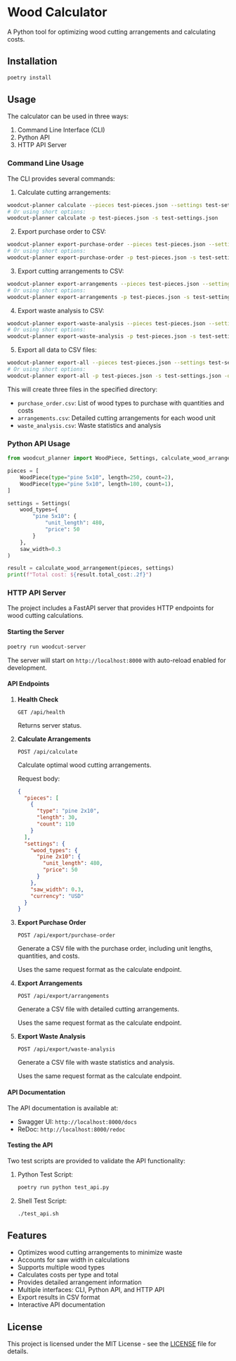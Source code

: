 # Wood Calculator

A Python tool for optimizing wood cutting arrangements and calculating costs.

## Installation

```bash
poetry install
```

## Usage

The calculator can be used in three ways:

1. Command Line Interface (CLI)
2. Python API
3. HTTP API Server

### Command Line Usage

The CLI provides several commands:

1. Calculate cutting arrangements:

```bash
woodcut-planner calculate --pieces test-pieces.json --settings test-settings.json
# Or using short options:
woodcut-planner calculate -p test-pieces.json -s test-settings.json
```

2. Export purchase order to CSV:

```bash
woodcut-planner export-purchase-order --pieces test-pieces.json --settings test-settings.json --output purchase-order.csv
# Or using short options:
woodcut-planner export-purchase-order -p test-pieces.json -s test-settings.json -o purchase-order.csv
```

3. Export cutting arrangements to CSV:

```bash
woodcut-planner export-arrangements --pieces test-pieces.json --settings test-settings.json --output arrangements.csv
# Or using short options:
woodcut-planner export-arrangements -p test-pieces.json -s test-settings.json -o arrangements.csv
```

4. Export waste analysis to CSV:

```bash
woodcut-planner export-waste-analysis --pieces test-pieces.json --settings test-settings.json --output waste-analysis.csv
# Or using short options:
woodcut-planner export-waste-analysis -p test-pieces.json -s test-settings.json -o waste-analysis.csv
```

5. Export all data to CSV files:

```bash
woodcut-planner export-all --pieces test-pieces.json --settings test-settings.json --output-dir exports/
# Or using short options:
woodcut-planner export-all -p test-pieces.json -s test-settings.json -o exports/
```

This will create three files in the specified directory:

- `purchase_order.csv`: List of wood types to purchase with quantities and costs
- `arrangements.csv`: Detailed cutting arrangements for each wood unit
- `waste_analysis.csv`: Waste statistics and analysis

### Python API Usage

```python
from woodcut_planner import WoodPiece, Settings, calculate_wood_arrangement

pieces = [
    WoodPiece(type="pine 5x10", length=250, count=2),
    WoodPiece(type="pine 5x10", length=180, count=1),
]

settings = Settings(
    wood_types={
        "pine 5x10": {
            "unit_length": 480,
            "price": 50
        }
    },
    saw_width=0.3
)

result = calculate_wood_arrangement(pieces, settings)
print(f"Total cost: ${result.total_cost:.2f}")
```

### HTTP API Server

The project includes a FastAPI server that provides HTTP endpoints for wood cutting calculations.

#### Starting the Server

```bash
poetry run woodcut-server
```

The server will start on `http://localhost:8000` with auto-reload enabled for development.

#### API Endpoints

1. **Health Check**

   ```http
   GET /api/health
   ```

   Returns server status.

2. **Calculate Arrangements**

   ```http
   POST /api/calculate
   ```

   Calculate optimal wood cutting arrangements.

   Request body:

   ```json
   {
     "pieces": [
       {
         "type": "pine 2x10",
         "length": 30,
         "count": 110
       }
     ],
     "settings": {
       "wood_types": {
         "pine 2x10": {
           "unit_length": 480,
           "price": 50
         }
       },
       "saw_width": 0.3,
       "currency": "USD"
     }
   }
   ```

3. **Export Purchase Order**

   ```http
   POST /api/export/purchase-order
   ```

   Generate a CSV file with the purchase order, including unit lengths, quantities, and costs.

   Uses the same request format as the calculate endpoint.

4. **Export Arrangements**

   ```http
   POST /api/export/arrangements
   ```

   Generate a CSV file with detailed cutting arrangements.

   Uses the same request format as the calculate endpoint.

5. **Export Waste Analysis**

   ```http
   POST /api/export/waste-analysis
   ```

   Generate a CSV file with waste statistics and analysis.

   Uses the same request format as the calculate endpoint.

#### API Documentation

The API documentation is available at:

- Swagger UI: `http://localhost:8000/docs`
- ReDoc: `http://localhost:8000/redoc`

#### Testing the API

Two test scripts are provided to validate the API functionality:

1. Python Test Script:

   ```bash
   poetry run python test_api.py
   ```

2. Shell Test Script:
   ```bash
   ./test_api.sh
   ```

## Features

- Optimizes wood cutting arrangements to minimize waste
- Accounts for saw width in calculations
- Supports multiple wood types
- Calculates costs per type and total
- Provides detailed arrangement information
- Multiple interfaces: CLI, Python API, and HTTP API
- Export results in CSV format
- Interactive API documentation

## License

This project is licensed under the MIT License - see the [LICENSE](LICENSE) file for details.
